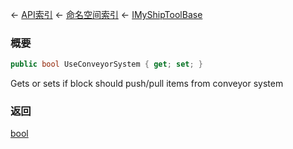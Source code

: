 ← [API索引](Api-Index) ← [命名空间索引](Namespace-Index) ← [IMyShipToolBase](Sandbox.ModAPI.Ingame.IMyShipToolBase)

### 概要

```csharp
public bool UseConveyorSystem { get; set; }
```

Gets or sets if block should push/pull items from conveyor system

### 返回

[bool](https://docs.microsoft.com/en-us/dotnet/api/System.Boolean?view=netframework-4.6)


